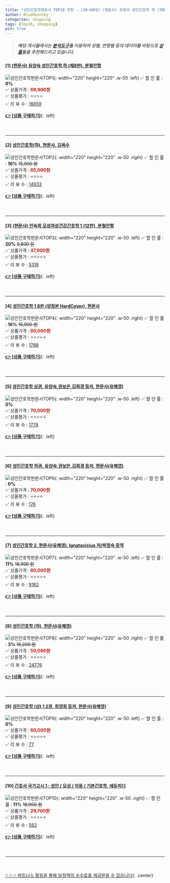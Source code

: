 ```yaml
---
title: "성인간호학현문사 TOP10 추천 - [20~60대] (현문사) 유양숙 성인간호학 하 (제8판), 분철안함"
author: BlueMoonSky
categories: shopping
tags: [Top10, shopping]
pin: true
---
```


> ##### 해당 게시물에서는 [**분석도구**](https://itemscout.io/)를 이용하여 **성별**, **연령별** 등의 데이터를 바탕으로 [**상품**](https://link.coupang.com/a/baae76)들을 추천해드리고 있습니다.

#### [1] [(현문사) 유양숙 성인간호학 하 (제8판), 분철안함](https://link.coupang.com/re/AFFSDP?lptag=AF5964186&subid=bluemoonsky6999&pageKey=6438614540&traceid=V0-153&itemId=13927818499&vendorItemId=81177202389)
![성인간호학현문사TOP1](https://thumbnail9.coupangcdn.com/thumbnails/remote/230x230ex/image/vendor_inventory/f7c6/35e1ddeafc658b5b66bdd982bbfff07b3270779206acc2435cbd89b3bc07.jpg){: width="220" height="220" .w-50 .left}
✅ 할 인 률 : **0%** <br>
✅ 상품가격 : <span style="color:#cb1400"> **69,900원** </span><br>
✅ 상품평가 : ⭐⭐⭐⭐<br>
✅ 리 뷰 수 : [16659](https://link.coupang.com/re/AFFSDP?lptag=AF5964186&subid=bluemoonsky6999&pageKey=6438614540&traceid=V0-153&itemId=13927818499&vendorItemId=81177202389)<br>
<br>
[**👉  [상품 구매하기]**](https://link.coupang.com/re/AFFSDP?lptag=AF5964186&subid=bluemoonsky6999&pageKey=6438614540&traceid=V0-153&itemId=13927818499&vendorItemId=81177202389){: .left}
<br>
<br>
<br>

***

#### [2] [성인간호학(하), 현문사, 김옥수](https://link.coupang.com/re/AFFSDP?lptag=AF5964186&subid=bluemoonsky6999&pageKey=5617869838&traceid=V0-153&itemId=9098560184&vendorItemId=74556703991)
![성인간호학현문사TOP2](https://thumbnail9.coupangcdn.com/thumbnails/remote/230x230ex/image/vendor_inventory/b2e1/8e13d17e206b1c2c64fc38046796a2cdf1969d9f249c4de9731a692ebc62.png){: width="220" height="220" .w-50 .right}
✅ 할 인 률 : **16%** ~~<del class="base-price"> 15,900  </del>원~~<br>
✅ 상품가격 : <span style="color:#cb1400"> **65,000원** </span><br>
✅ 상품평가 : ⭐⭐⭐⭐<br>
✅ 리 뷰 수 : [14933](https://link.coupang.com/re/AFFSDP?lptag=AF5964186&subid=bluemoonsky6999&pageKey=5617869838&traceid=V0-153&itemId=9098560184&vendorItemId=74556703991)<br>
<br>
[**👉  [상품 구매하기]**](https://link.coupang.com/re/AFFSDP?lptag=AF5964186&subid=bluemoonsky6999&pageKey=5617869838&traceid=V0-153&itemId=9098560184&vendorItemId=74556703991){: .left}
<br>
<br>
<br>

***

#### [3] [(현문사) 안숙희 모성여성건강간호학 1 (12판), 분철안함](https://link.coupang.com/re/AFFSDP?lptag=AF5964186&subid=bluemoonsky6999&pageKey=7257184533&traceid=V0-153&itemId=18475566330&vendorItemId=85615518549)
![성인간호학현문사TOP3](https://thumbnail9.coupangcdn.com/thumbnails/remote/230x230ex/image/vendor_inventory/c266/4d9c2b9201cfe48236efa43f5e68c988870bd3d0ce5054a9acb520c9428b.png){: width="220" height="220" .w-50 .left}
✅ 할 인 률 : **20%** ~~<del class="base-price"> 9,800  </del>원~~<br>
✅ 상품가격 : <span style="color:#cb1400"> **47,900원** </span><br>
✅ 상품평가 : ⭐⭐⭐⭐⭐<br>
✅ 리 뷰 수 : [5318](https://link.coupang.com/re/AFFSDP?lptag=AF5964186&subid=bluemoonsky6999&pageKey=7257184533&traceid=V0-153&itemId=18475566330&vendorItemId=85615518549)<br>
<br>
[**👉  [상품 구매하기]**](https://link.coupang.com/re/AFFSDP?lptag=AF5964186&subid=bluemoonsky6999&pageKey=7257184533&traceid=V0-153&itemId=18475566330&vendorItemId=85615518549){: .left}
<br>
<br>
<br>

***

#### [4] [성인간호학 1 8판 (양장본 HardCover), 현문사](https://link.coupang.com/re/AFFSDP?lptag=AF5964186&subid=bluemoonsky6999&pageKey=2281643841&traceid=V0-153&itemId=3918695015&vendorItemId=71903227073)
![성인간호학현문사TOP4](https://thumbnail10.coupangcdn.com/thumbnails/remote/230x230ex/image/retail/images/2020/10/21/12/6/20182eb6-cb94-4ca7-8e37-ed3ed6f957af.jpg){: width="220" height="220" .w-50 .right}
✅ 할 인 률 : **16%** ~~<del class="base-price"> 15,900  </del>원~~<br>
✅ 상품가격 : <span style="color:#cb1400"> **60,000원** </span><br>
✅ 상품평가 : ⭐⭐⭐⭐⭐<br>
✅ 리 뷰 수 : [1788](https://link.coupang.com/re/AFFSDP?lptag=AF5964186&subid=bluemoonsky6999&pageKey=2281643841&traceid=V0-153&itemId=3918695015&vendorItemId=71903227073)<br>
<br>
[**👉  [상품 구매하기]**](https://link.coupang.com/re/AFFSDP?lptag=AF5964186&subid=bluemoonsky6999&pageKey=2281643841&traceid=V0-153&itemId=3918695015&vendorItemId=71903227073){: .left}
<br>
<br>
<br>

***

#### [5] [성인간호학 상권, 유양숙,권보은,김희경 등저, 현문사(유해영)](https://link.coupang.com/re/AFFSDP?lptag=AF5964186&subid=bluemoonsky6999&pageKey=6432125868&traceid=V0-153&itemId=13885645912&vendorItemId=81135392212)
![성인간호학현문사TOP5](https://thumbnail6.coupangcdn.com/thumbnails/remote/230x230ex/image/vendor_inventory/2ad7/e1ae7fd8710944bdff0f3331c41075befd51a1377d5880cfc160b592a9e1.png){: width="220" height="220" .w-50 .left}
✅ 할 인 률 : **0%** <br>
✅ 상품가격 : <span style="color:#cb1400"> **70,000원** </span><br>
✅ 상품평가 : ⭐⭐⭐⭐⭐<br>
✅ 리 뷰 수 : [1778](https://link.coupang.com/re/AFFSDP?lptag=AF5964186&subid=bluemoonsky6999&pageKey=6432125868&traceid=V0-153&itemId=13885645912&vendorItemId=81135392212)<br>
<br>
[**👉  [상품 구매하기]**](https://link.coupang.com/re/AFFSDP?lptag=AF5964186&subid=bluemoonsky6999&pageKey=6432125868&traceid=V0-153&itemId=13885645912&vendorItemId=81135392212){: .left}
<br>
<br>
<br>

***

#### [6] [성인간호학 하권, 유양숙,권보은,김희경 등저, 현문사(유해영)](https://link.coupang.com/re/AFFSDP?lptag=AF5964186&subid=bluemoonsky6999&pageKey=6432125869&traceid=V0-153&itemId=13885645917&vendorItemId=81135392211)
![성인간호학현문사TOP6](https://thumbnail8.coupangcdn.com/thumbnails/remote/230x230ex/image/vendor_inventory/0643/5d5e7ba1bb8a5649400a05d62f555355228a7e181fbb8937be85e81a656e.png){: width="220" height="220" .w-50 .right}
✅ 할 인 률 : **0%** <br>
✅ 상품가격 : <span style="color:#cb1400"> **70,000원** </span><br>
✅ 상품평가 : ⭐⭐⭐⭐<br>
✅ 리 뷰 수 : [176](https://link.coupang.com/re/AFFSDP?lptag=AF5964186&subid=bluemoonsky6999&pageKey=6432125869&traceid=V0-153&itemId=13885645917&vendorItemId=81135392211)<br>
<br>
[**👉  [상품 구매하기]**](https://link.coupang.com/re/AFFSDP?lptag=AF5964186&subid=bluemoonsky6999&pageKey=6432125869&traceid=V0-153&itemId=13885645917&vendorItemId=81135392211){: .left}
<br>
<br>
<br>

***

#### [7] [성인간호학 2, 현문사(유해영), Ignatavicius 저/박정숙 등역](https://link.coupang.com/re/AFFSDP?lptag=AF5964186&subid=bluemoonsky6999&pageKey=200766239&traceid=V0-153&itemId=583977849&vendorItemId=4529363429)
![성인간호학현문사TOP7](https://thumbnail10.coupangcdn.com/thumbnails/remote/230x230ex/image/vendor_inventory/9283/29bafc6dcef2c6fc7a86fdb363c4955168d90d0752f120b2132be42b9274.png){: width="220" height="220" .w-50 .left}
✅ 할 인 률 : **11%** ~~<del class="base-price"> 16,900  </del>원~~<br>
✅ 상품가격 : <span style="color:#cb1400"> **60,000원** </span><br>
✅ 상품평가 : ⭐⭐⭐⭐⭐<br>
✅ 리 뷰 수 : [9182](https://link.coupang.com/re/AFFSDP?lptag=AF5964186&subid=bluemoonsky6999&pageKey=200766239&traceid=V0-153&itemId=583977849&vendorItemId=4529363429)<br>
<br>
[**👉  [상품 구매하기]**](https://link.coupang.com/re/AFFSDP?lptag=AF5964186&subid=bluemoonsky6999&pageKey=200766239&traceid=V0-153&itemId=583977849&vendorItemId=4529363429){: .left}
<br>
<br>
<br>

***

#### [8] [성인간호학 (하), 현문사(유해영)](https://link.coupang.com/re/AFFSDP?lptag=AF5964186&subid=bluemoonsky6999&pageKey=278142450&traceid=V0-153&itemId=881370802&vendorItemId=5222130123)
![성인간호학현문사TOP8](https://thumbnail7.coupangcdn.com/thumbnails/remote/230x230ex/image/vendor_inventory/a89f/e4502e413509f78e0c7607286daad4067d19c9b7fcf1007f6aa0ec65db78.png){: width="220" height="220" .w-50 .right}
✅ 할 인 률 : **3%** ~~<del class="base-price"> 16,200  </del>원~~<br>
✅ 상품가격 : <span style="color:#cb1400"> **50,000원** </span><br>
✅ 상품평가 : ⭐⭐⭐⭐⭐<br>
✅ 리 뷰 수 : [24776](https://link.coupang.com/re/AFFSDP?lptag=AF5964186&subid=bluemoonsky6999&pageKey=278142450&traceid=V0-153&itemId=881370802&vendorItemId=5222130123)<br>
<br>
[**👉  [상품 구매하기]**](https://link.coupang.com/re/AFFSDP?lptag=AF5964186&subid=bluemoonsky6999&pageKey=278142450&traceid=V0-153&itemId=881370802&vendorItemId=5222130123){: .left}
<br>
<br>
<br>

***

#### [9] [성인간호학 (상) 1 2권, 최영희 등저, 현문사(유해영)](https://link.coupang.com/re/AFFSDP?lptag=AF5964186&subid=bluemoonsky6999&pageKey=6100005067&traceid=V0-153&itemId=11425018869&vendorItemId=78700645488)
![성인간호학현문사TOP9](https://thumbnail7.coupangcdn.com/thumbnails/remote/230x230ex/image/vendor_inventory/0ff2/bb72184a60a7579eebaa152e20fde8c32f506dee3254787d45db91df567e.png){: width="220" height="220" .w-50 .left}
✅ 할 인 률 : **0%** <br>
✅ 상품가격 : <span style="color:#cb1400"> **60,000원** </span><br>
✅ 상품평가 : ⭐⭐⭐⭐⭐<br>
✅ 리 뷰 수 : [77](https://link.coupang.com/re/AFFSDP?lptag=AF5964186&subid=bluemoonsky6999&pageKey=6100005067&traceid=V0-153&itemId=11425018869&vendorItemId=78700645488)<br>
<br>
[**👉  [상품 구매하기]**](https://link.coupang.com/re/AFFSDP?lptag=AF5964186&subid=bluemoonsky6999&pageKey=6100005067&traceid=V0-153&itemId=11425018869&vendorItemId=78700645488){: .left}
<br>
<br>
<br>

***

#### [10] [간호사 국가고시 1 : 성인 / 모성 / 아동 / 기본간호학, 에듀피디](https://link.coupang.com/re/AFFSDP?lptag=AF5964186&subid=bluemoonsky6999&pageKey=6656672517&traceid=V0-153&itemId=15269319032&vendorItemId=82489859641)
![성인간호학현문사TOP10](https://thumbnail7.coupangcdn.com/thumbnails/remote/230x230ex/image/retail/images/2022/07/20/14/9/672d1407-f5a8-4306-996b-f9c1a1a93357.jpg){: width="220" height="220" .w-50 .right}
✅ 할 인 률 : **11%** ~~<del class="base-price"> 16,900  </del>원~~<br>
✅ 상품가격 : <span style="color:#cb1400"> **29,700원** </span><br>
✅ 상품평가 : ⭐⭐⭐⭐⭐<br>
✅ 리 뷰 수 : [582](https://link.coupang.com/re/AFFSDP?lptag=AF5964186&subid=bluemoonsky6999&pageKey=6656672517&traceid=V0-153&itemId=15269319032&vendorItemId=82489859641)<br>
<br>
[**👉  [상품 구매하기]**](https://link.coupang.com/re/AFFSDP?lptag=AF5964186&subid=bluemoonsky6999&pageKey=6656672517&traceid=V0-153&itemId=15269319032&vendorItemId=82489859641){: .left}
<br>
<br>
<br>

***
<br><br>[💦 💦 💦 파트너스 활동을 통해 일정액의 수수료를 제공받을 수 있습니다](https://link.coupang.com/a/baae76){: .center}